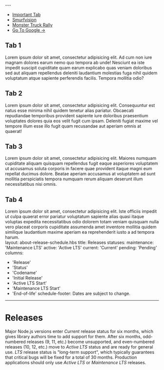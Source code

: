 ---<div class="tabs"> <nav role='navigation' class="transformer-tabs"> <ul> <li><a href="#tab-1">Important Tab</a></li> <li><a href="#tab-2" class="active">Smurfvision</a></li> <li><a href="#tab-3">Monster Truck Rally</a></li> <li><a href="https://google.com">Go To Google &rarr;</a></li> </ul> </nav> <div id="tab-1"> <h2>Tab 1</h2> Lorem ipsum dolor sit amet, consectetur adipisicing elit. Ad cum non iure magnam dolores earum nemo quo tempora ab unde! Nesciunt ea iste impedit suscipit cupiditate quam earum explicabo quas veniam doloribus sed aut aliquam repellendus deleniti laudantium molestias fuga nihil quidem voluptatum atque sapiente perferendis facilis. Tempora mollitia odio? </div> <div id="tab-2" class="active"> <h2>Tab 2</h2> Lorem ipsum dolor sit amet, consectetur adipisicing elit. Consequuntur est natus esse minima nihil quidem tenetur alias pariatur. Obcaecati repudiandae temporibus provident sapiente iure doloribus praesentium voluptates dolores quia eos velit fugit cum ipsam. Deleniti fugiat maxime vel tempore illum esse illo fugit quam recusandae aut aperiam omnis at quaerat! </div> <div id="tab-3"> <h2>Tab 3</h2> Lorem ipsum dolor sit amet, consectetur adipisicing elit. Maiores numquam cupiditate aliquam quisquam repellendus fugit eaque asperiores voluptatem ut accusamus soluta corporis in facere quae provident itaque magni eum repellat ducimus dolore. Beatae aperiam accusamus at voluptatem ad sunt mollitia perspiciatis tempora numquam rerum aliquam deserunt illum necessitatibus nisi omnis. </div> <div id="tab-4"> <h2>Tab 4</h2> Lorem ipsum dolor sit amet, consectetur adipisicing elit. Iste officiis impedit ut culpa quaerat error pariatur voluptatum sapiente alias quasi itaque voluptas expedita necessitatibus odio dolorem totam veniam quisquam nulla vero placeat corporis cupiditate assumenda amet inventore mollitia quidem similique laudantium maxime aperiam ea reprehenderit iusto a ad tempora harum. </div> </div>
layout: about-release-schedule.hbs
title: Releases
statuses:
  maintenance: 'Maintenance LTS'
  active: 'Active LTS'
  current: 'Current'
  pending: 'Pending'
columns:
  - 'Release'
  - 'Status'
  - 'Codename'
  - 'Initial Release'
  - 'Active LTS Start'
  - 'Maintenance LTS Start'
  - 'End-of-life'
schedule-footer: Dates are subject to change.
---

# Releases

Major Node.js versions enter _Current_ release status for six months, which gives library authors time to add support for them.
After six months, odd-numbered releases (9, 11, etc.) become unsupported, and even-numbered releases (10, 12, etc.) move to _Active LTS_ status and are ready for general use.
_LTS_ release status is "long-term support", which typically guarantees that critical bugs will be fixed for a total of 30 months.
Production applications should only use _Active LTS_ or _Maintenance LTS_ releases.
